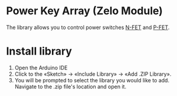 # Power Key Array (Zelo Module)

The library allows you to control power switches [N-FET](https://amperka.com/products/zelo-n-fet) and [P-FET](https://amperka.com/products/zelo-p-fet).

# Install library

1. Open the Arduino IDE
1. Click to the «Sketch» → «Include Library» → «Add .ZIP Library».
1. You will be prompted to select the library you would like to add. Navigate to the .zip file's location and open it.
